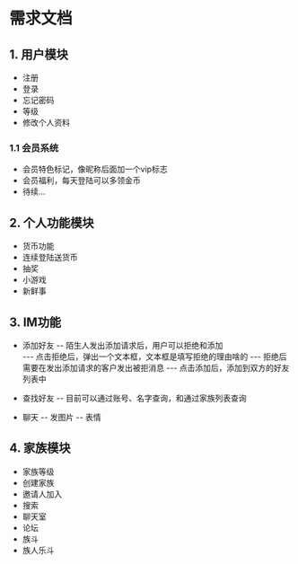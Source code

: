 # 需求文档
## 1. 用户模块
- 注册
- 登录
- 忘记密码
- 等级
- 修改个人资料 
### 1.1 会员系统
- 会员特色标记，像昵称后面加一个vip标志
- 会员福利，每天登陆可以多领金币
- 待续...
## 2. 个人功能模块
- 货币功能
 - 连续登陆送货币
 - 抽奖
 - 小游戏  
- 新鲜事
## 3. IM功能
- 添加好友
-- 陌生人发出添加请求后，用户可以拒绝和添加<br/>
--- 点击拒绝后，弹出一个文本框，文本框是填写拒绝的理由啥的
--- 拒绝后需要在发出添加请求的客户发出被拒消息
--- 点击添加后，添加到双方的好友列表中
- 查找好友
-- 目前可以通过账号、名字查询，和通过家族列表查询

- 聊天
-- 发图片
-- 表情
## 4. 家族模块
- 家族等级
- 创建家族
- 邀请人加入
- 搜索
- 聊天室
- 论坛
- 族斗
- 族人乐斗

